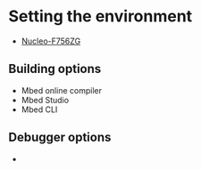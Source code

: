 # Setting the environment

- [Nucleo-F756ZG](https://www.st.com/content/st_com/en/products/evaluation-tools/product-evaluation-tools/mcu-mpu-eval-tools/stm32-mcu-mpu-eval-tools/stm32-nucleo-boards/nucleo-f756zg.html)

## Building options

- Mbed online compiler
- Mbed Studio
- Mbed CLI

## Debugger options

- 
